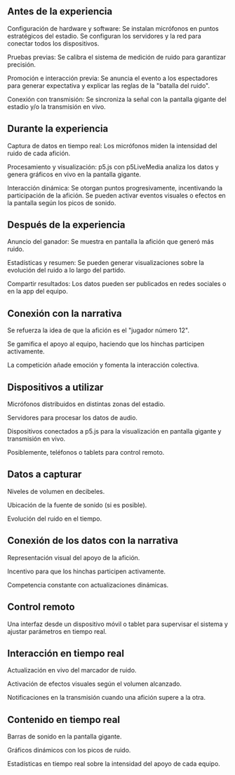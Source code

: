 ## Antes de la experiencia

Configuración de hardware y software: Se instalan micrófonos en puntos estratégicos del estadio. Se configuran los servidores y la red para conectar todos los dispositivos.

Pruebas previas: Se calibra el sistema de medición de ruido para garantizar precisión.

Promoción e interacción previa: Se anuncia el evento a los espectadores para generar expectativa y explicar las reglas de la "batalla del ruido".

Conexión con transmisión: Se sincroniza la señal con la pantalla gigante del estadio y/o la transmisión en vivo.

## Durante la experiencia
Captura de datos en tiempo real: Los micrófonos miden la intensidad del ruido de cada afición.

Procesamiento y visualización: p5.js con p5LiveMedia analiza los datos y genera gráficos en vivo en la pantalla gigante.

Interacción dinámica: Se otorgan puntos progresivamente, incentivando la participación de la afición. Se pueden activar eventos visuales o efectos en la pantalla según los picos de sonido.

## Después de la experiencia
Anuncio del ganador: Se muestra en pantalla la afición que generó más ruido.

Estadísticas y resumen: Se pueden generar visualizaciones sobre la evolución del ruido a lo largo del partido.

Compartir resultados: Los datos pueden ser publicados en redes sociales o en la app del equipo.

## Conexión con la narrativa
Se refuerza la idea de que la afición es el "jugador número 12".

Se gamifica el apoyo al equipo, haciendo que los hinchas participen activamente.

La competición añade emoción y fomenta la interacción colectiva.

## Dispositivos a utilizar
Micrófonos distribuidos en distintas zonas del estadio.

Servidores para procesar los datos de audio.

Dispositivos conectados a p5.js para la visualización en pantalla gigante y transmisión en vivo.

Posiblemente, teléfonos o tablets para control remoto.

## Datos a capturar
Niveles de volumen en decibeles.

Ubicación de la fuente de sonido (si es posible).

Evolución del ruido en el tiempo.

## Conexión de los datos con la narrativa
Representación visual del apoyo de la afición.

Incentivo para que los hinchas participen activamente.

Competencia constante con actualizaciones dinámicas.

## Control remoto
Una interfaz desde un dispositivo móvil o tablet para supervisar el sistema y ajustar parámetros en tiempo real.

## Interacción en tiempo real
Actualización en vivo del marcador de ruido.

Activación de efectos visuales según el volumen alcanzado.

Notificaciones en la transmisión cuando una afición supere a la otra.

## Contenido en tiempo real
Barras de sonido en la pantalla gigante.

Gráficos dinámicos con los picos de ruido.

Estadísticas en tiempo real sobre la intensidad del apoyo de cada equipo.
